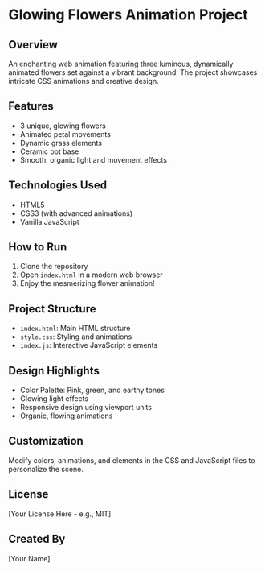 # Glowing Flowers Animation Project

## Overview
An enchanting web animation featuring three luminous, dynamically animated flowers set against a vibrant background. The project showcases intricate CSS animations and creative design.

## Features
- 3 unique, glowing flowers
- Animated petal movements
- Dynamic grass elements
- Ceramic pot base
- Smooth, organic light and movement effects

## Technologies Used
- HTML5
- CSS3 (with advanced animations)
- Vanilla JavaScript

## How to Run
1. Clone the repository
2. Open `index.html` in a modern web browser
3. Enjoy the mesmerizing flower animation!

## Project Structure
- `index.html`: Main HTML structure
- `style.css`: Styling and animations
- `index.js`: Interactive JavaScript elements

## Design Highlights
- Color Palette: Pink, green, and earthy tones
- Glowing light effects
- Responsive design using viewport units
- Organic, flowing animations

## Customization
Modify colors, animations, and elements in the CSS and JavaScript files to personalize the scene.

## License
[Your License Here - e.g., MIT]

## Created By
[Your Name]
